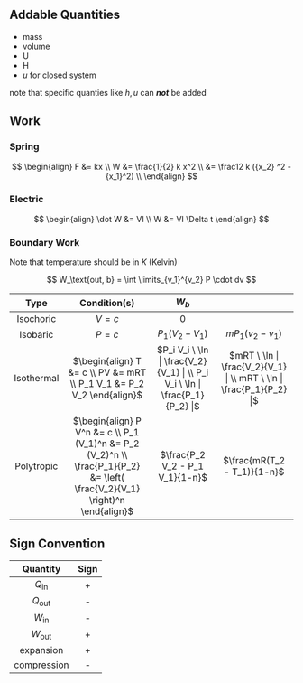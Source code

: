 ## Addable Quantities

- mass
- volume
- U
- H
- $u$ for closed system

note that specific quanties like $h, u$ can ***not*** be added

## Work

### Spring

$$
\begin{align}
F &= kx \\
W &= \frac{1}{2} k x^2 \\
&= \frac12 k ({x_2} ^2 - {x_1}^2) \\
\end{align}
$$

### Electric

$$
\begin{align}
\dot W &= VI \\
W &= VI \Delta t
\end{align}
$$

### Boundary Work

Note that temperature should be in $K$ (Kelvin)

$$
W_\text{out, b} = \int \limits_{v_1}^{v_2} P \cdot dv
$$

|    Type    |                         Condition(s)                         |                            $W_b$                             |                                                              |
| :--------: | :----------------------------------------------------------: | :----------------------------------------------------------: | :----------------------------------------------------------: |
| Isochoric  |                           $V = c$                            |                             $0$                              |                                                              |
|  Isobaric  |                           $P = c$                            |                       $P_1(V_2 - V_1)$                       |                    $mP_1(\nu_2 - \nu_1)$                     |
| Isothermal | $\begin{align} T &= c \\ PV &= mRT \\ P_1 V_1 &= P_2 V_2 \end{align}$ | $P_i V_i \ \ln \| \frac{V_2}{V_1} \| \\ P_i V_i \ \ln \| \frac{P_1}{P_2} \|$ | $mRT \ \ln \| \frac{V_2}{V_1} \| \\ mRT \ \ln \| \frac{P_1}{P_2} \|$ |
| Polytropic | $\begin{align} P V^n &= c \\ P_1 (V_1)^n &= P_2 (V_2)^n \\ \frac{P_1}{P_2} &= \left( \frac{V_2}{V_1} \right)^n  \end{align}$ | $\frac{P_2 V_2 - P_1 V_1}{1-n}$ | $\frac{mR(T_2 - T_1)}{1-n}$ |

## Sign Convention

|    Quantity    | Sign |
| :------------: | :--: |
| $Q_\text{in}$  |  +   |
| $Q_\text{out}$ |    -   |
| $W_\text{in}$  |    -   |
| $W_\text{out}$ |  +   |
|   expansion    |  +   |
|  compression   |    -   |

